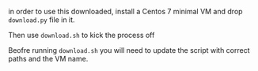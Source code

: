 in order to use this downloaded, install a Centos 7 minimal VM and drop `download.py` file in it.


Then use `download.sh` to kick the process off

Beofre running `download.sh` you will need to update the script with correct paths and the VM name.
